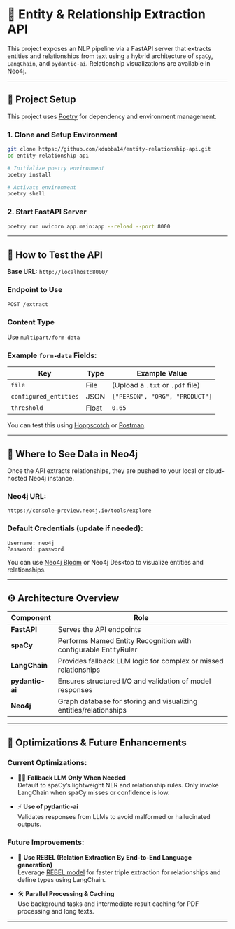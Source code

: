 # 🧠 Entity & Relationship Extraction API

This project exposes an NLP pipeline via a FastAPI server that extracts entities and relationships from text using a hybrid architecture of `spaCy`, `LangChain`, and `pydantic-ai`. Relationship visualizations are available in Neo4j.

---

## 🚀 Project Setup

This project uses [Poetry](https://python-poetry.org/) for dependency and environment management.

### 1. Clone and Setup Environment

```bash
git clone https://github.com/kdubba14/entity-relationship-api.git
cd entity-relationship-api

# Initialize poetry environment
poetry install

# Activate environment
poetry shell
```

### 2. Start FastAPI Server

```bash
poetry run uvicorn app.main:app --reload --port 8000
```

---

## 🔪 How to Test the API

**Base URL:** `http://localhost:8000/`

### Endpoint to Use

```
POST /extract
```

### Content Type

Use `multipart/form-data`

### Example `form-data` Fields:

| Key                   | Type  | Example Value                    |
| --------------------- | ----- | -------------------------------- |
| `file`                | File  | (Upload a `.txt` or `.pdf` file) |
| `configured_entities` | JSON  | `["PERSON", "ORG", "PRODUCT"]`   |
| `threshold`           | Float | `0.65`                           |

You can test this using [Hoppscotch](https://hoppscotch.io) or [Postman](https://www.postman.com).

---

## 🔸 Where to See Data in Neo4j

Once the API extracts relationships, they are pushed to your local or cloud-hosted Neo4j instance.

### Neo4j URL:

```
https://console-preview.neo4j.io/tools/explore
```

### Default Credentials (update if needed):

```
Username: neo4j
Password: password
```

You can use [Neo4j Bloom](https://neo4j.com/bloom/) or Neo4j Desktop to visualize entities and relationships.

---

## ⚙️ Architecture Overview

| Component       | Role                                                              |
| --------------- | ----------------------------------------------------------------- |
| **FastAPI**     | Serves the API endpoints                                          |
| **spaCy**       | Performs Named Entity Recognition with configurable EntityRuler   |
| **LangChain**   | Provides fallback LLM logic for complex or missed relationships   |
| **pydantic-ai** | Ensures structured I/O and validation of model responses          |
| **Neo4j**       | Graph database for storing and visualizing entities/relationships |

---

## 🔧 Optimizations & Future Enhancements

### Current Optimizations:

- 🧍‍♂️ **Fallback LLM Only When Needed**  
  Default to spaCy’s lightweight NER and relationship rules. Only invoke LangChain when spaCy misses or confidence is low.

- ⚡ **Use of pydantic-ai**  
  Validates responses from LLMs to avoid malformed or hallucinated outputs.

### Future Improvements:

- 🧠 **Use REBEL (Relation Extraction By End-to-End Language generation)**  
  Leverage [REBEL model](https://huggingface.co/Babelscape/rebel-large) for faster triple extraction for relationships and define types using LangChain.

- 🛠️ **Parallel Processing & Caching**  
  Use background tasks and intermediate result caching for PDF processing and long texts.

---
